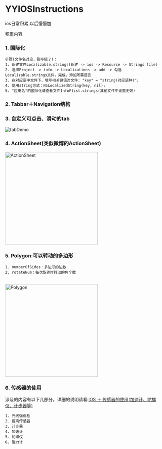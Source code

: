 # YYIOSInstructions
ios日常积累,以后慢慢加

积累内容

### 1. 国际化

    步骤(文件名对应，别写错了)：
    1. 新建文件Localizable.strings(新建 -> ios -> Resource -> Strings file)
    2. 选择Project -> info -> Localizations -> add -> 勾选Localizable.strings文件，完成，添加所需语言
    3. 在对应语中文件下，填写相关健值对文件: "key" = "string(对应语种)";
    4. 使用string方式：NSLocalizedString(key, nil);
    5. "应用名"的国际化请查看文件InfoPlist.strings(其他文件中设置无效)


### 2. Tabbar＋Navigation结构


### 3. 自定义可点击、滑动的tab
![tabDemo](https://github.com/YaoYaoX/YYIOSInstructions/blob/master/Picture/scrollableTabView.gif)


### 4. ActionSheet(类似微博的ActionSheet)
<img src="https://github.com/YaoYaoX/YYIOSInstructions/blob/master/Picture/actionsheet.png" width = "300" alt="ActionSheet" align="center" />

### 5. Polygon:可以转动的多边形

    1. numberOfSides：多边形的边数
    2. rotateNum：每次旋转时转动的角个数
<br />
<img src="https://github.com/YaoYaoX/YYIOSInstructions/blob/master/Picture/polygon.png" width="300" alt="Polygon" align="center" />

### 6. 传感器的使用

涉及的内容有以下几部分，详细的说明请看:[IOS ＋ 传感器的使用(加速计、陀螺仪、计步器等)](http://www.jianshu.com/p/37a65f683bb9)
   
    1. 光线强弱检
    2. 距离传感器
    3. 计步器
    4. 加速计
    5. 陀螺仪
    6. 磁力计
<br />
